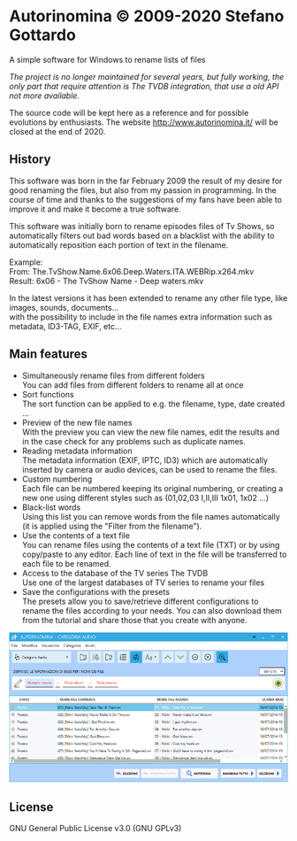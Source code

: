 # Autorinomina © 2009-2020 Stefano Gottardo

A simple software for Windows to rename lists of files

_The project is no longer maintained for several years, but fully working,
the only part that require attention is The TVDB integration, that use a old API not more available._

The source code will be kept here as a reference and for possible evolutions by enthusiasts.
The website http://www.autorinomina.it/ will be closed at the end of 2020.

## History

This software was born in the far February 2009 the result of my desire for good renaming the files, but also from my passion in programming.
In the course of time and thanks to the suggestions of my fans have been able to improve it and make it become a true software.

This software was initially born to rename episodes files of Tv Shows,
so automatically filters out bad words based on a blacklist with the ability to automatically reposition each portion of text in the filename.

Example:<br/>
From: The.TvShow.Name.6x06.Deep.Waters.ITA.WEBRip.x264.mkv<br/>
Result: 6x06 - The TvShow Name - Deep waters.mkv

In the latest versions it has been extended to rename any other file type, like images, sounds, documents...<br/>
with the possibility to include in the file names extra information such as metadata, ID3-TAG, EXIF, etc...

## Main features

- Simultaneously rename files from different folders<br/>
You can add files from different folders to rename all at once
- Sort functions<br/>
The sort function can be applied to e.g. the filename, type, date created ...
- Preview of the new file names<br/>
With the preview you can view the new file names, edit the results and in the case check for any problems such as duplicate names.
- Reading metadata information<br/>
The metadata information (EXIF, IPTC, ID3) which are automatically inserted by camera or audio devices, can be used to rename the files.
- Custom numbering<br/>
Each file can be numbered keeping its original numbering, or creating a new one using different styles such as (01,02,03  I,II,III  1x01, 1x02 ...)
- Black-list words<br/>
Using this list you can remove words from the file names automatically (it is applied using the "Filter from the filename").
- Use the contents of a text file<br/>
You can rename files using the contents of a text file (TXT) or by using copy/paste to any editor. Each line of text in the file will be transferred to each file to be renamed.
- Access to the database of the TV series The TVDB<br/>
Use one of the largest databases of TV series to rename your files
- Save the configurations with the presets<br/>
The presets allow you to save/retrieve different configurations to rename the files according to your needs. You can also download them from the tutorial and share those that you create with anyone.

![alt text](https://github.com/castagnait/autorinomina/blob/master/Screenshot.png?raw=true)

## License

GNU General Public License v3.0 (GNU GPLv3)
